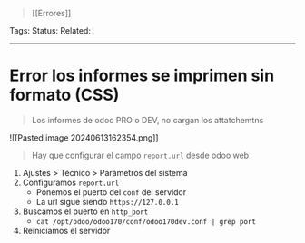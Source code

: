 > [[Errores]]

Tags: 
Status: 
Related: 

___

# Error los informes se imprimen sin formato (CSS)

> Los informes de odoo PRO o DEV, no cargan los attatchemtns

![[Pasted image 20240613162354.png]]
> Hay que configurar el campo `report.url` desde odoo web

1. Ajustes > Técnico > Parámetros del sistema
2. Configuramos `report.url`
	- Ponemos el puerto del `conf` del servidor
	- La url sigue siendo `https://127.0.0.1`
1. Buscamos el puerto en `http_port`
	- `cat /opt/odoo/odoo170/conf/odoo170dev.conf | grep port`
2. Reiniciamos el servidor